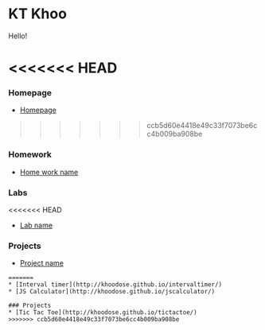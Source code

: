 # KT Khoo

Hello!

<<<<<<< HEAD
=======
### Homepage

* [Homepage](http://khoodose.github.io/)

>>>>>>> ccb5d60e4418e49c33f7073be6cc4b009ba908be
### Homework
* [Home work name](#link_to_your_homework_repo)

### Labs
<<<<<<< HEAD
* [Lab name](#link_to_your_lab_repo)

### Projects
* [Project name](#link_to_your_project_repo)

```
=======
* [Interval timer](http://khoodose.github.io/intervaltimer/)
* [JS Calculator](http://khoodose.github.io/jscalculator/)

### Projects
* [Tic Tac Toe](http://khoodose.github.io/tictactoe/)
>>>>>>> ccb5d60e4418e49c33f7073be6cc4b009ba908be
